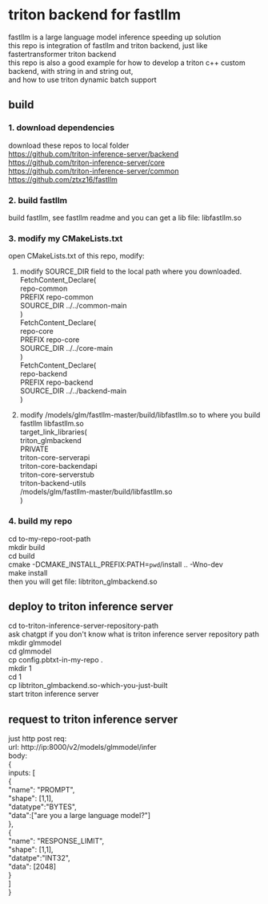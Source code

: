 # triton backend for fastllm
fastllm is a large language model inference speeding up solution  
this repo is integration of fastllm and triton backend, just like fastertransformer triton backend  
this repo is also a good example for how to develop a triton c++ custom backend, with string in and string out,   
and how to use triton dynamic batch support  

## build
### 1. download dependencies
download these repos to local folder  
https://github.com/triton-inference-server/backend  
https://github.com/triton-inference-server/core  
https://github.com/triton-inference-server/common  
https://github.com/ztxz16/fastllm  

### 2. build fastllm
build fastllm, see fastllm readme and you can get a lib file: libfastllm.so

### 3. modify my CMakeLists.txt
open CMakeLists.txt of this repo, modify:  
1. modify SOURCE_DIR field to the local path where you downloaded.  
FetchContent_Declare(  
    repo-common  
    PREFIX repo-common  
    SOURCE_DIR ../../common-main  
)  
FetchContent_Declare(  
    repo-core  
    PREFIX repo-core  
    SOURCE_DIR ../../core-main  
)  
FetchContent_Declare(  
    repo-backend  
    PREFIX repo-backend  
    SOURCE_DIR ../../backend-main  
)  

2. modify /models/glm/fastllm-master/build/libfastllm.so to where you build fastllm libfastllm.so  
target_link_libraries(  
    triton_glmbackend  
    PRIVATE  
    triton-core-serverapi  
    triton-core-backendapi  
    triton-core-serverstub  
    triton-backend-utils  
    /models/glm/fastllm-master/build/libfastllm.so  
)  

### 4. build my repo
cd to-my-repo-root-path  
mkdir build  
cd build  
cmake -DCMAKE_INSTALL_PREFIX:PATH=`pwd`/install .. -Wno-dev  
make install  
then you will get file: libtriton_glmbackend.so  

## deploy to triton inference server
cd to-triton-inference-server-repository-path  
ask chatgpt if you don't know what is triton inference server repository path  
mkdir glmmodel  
cd glmmodel  
cp config.pbtxt-in-my-repo .  
mkdir 1  
cd 1  
cp libtriton_glmbackend.so-which-you-just-built  
start triton inference server  

## request to triton inference server
just http post req:  
url: http://ip:8000/v2/models/glmmodel/infer  
body:  
{  
    inputs: [  
        {  
            "name": "PROMPT",  
            "shape": [1,1],  
            "datatype":"BYTES",  
            "data":["are you a large language model?"]  
        },  
        {  
            "name": "RESPONSE_LIMIT",  
            "shape": [1,1],  
            "datatpe":"INT32",  
            "data": [2048]  
        }  
    ]  
}
